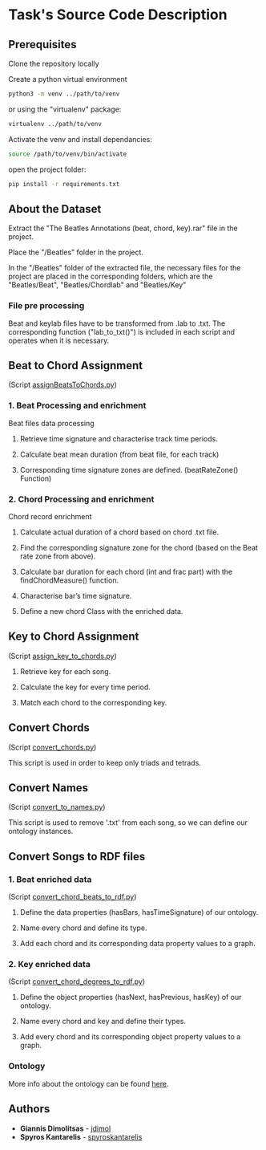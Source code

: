 # Task's Source Code Description

## Prerequisites

Clone the repository locally


Create a python virtual environment

```bash
python3 -m venv ../path/to/venv
```

or using the "virtualenv" package:
```bash
virtualenv ../path/to/venv
```

Activate the venv and install dependancies:
```bash
source /path/to/venv/bin/activate
```
open the project folder:
```bash
pip install -r requirements.txt
```

## About the Dataset

Extract the "The Beatles Annotations (beat, chord, key).rar" file in the project.

Place the "/Beatles" folder in the project.

In the "/Beatles" folder of the extracted file, the necessary files for the project are placed in the corresponding folders, which are the "Beatles/Beat", "Beatles/Chordlab" and "Beatles/Key"


### File pre processing

Beat and keylab files have to be transformed from .lab to .txt.
The corresponding function ("lab_to_txt()") is included in each script and operates when it is necessary.


## Beat to Chord Assignment
(Script [assignBeatsToChords.py](assignBeatsToChords.py))

### 1. Beat Processing and enrichment

Beat files data processing

1. Retrieve time signature and characterise track time periods.

2. Calculate beat mean duration (from beat file, for each track)

3. Corresponding time signature zones are defined. (beatRateZone() Function)


### 2. Chord Processing and enrichment

Chord record enrichment

1. Calculate actual duration of a chord based on chord .txt file.

2. Find the corresponding signature zone for the chord (based on the Beat rate zone from above).

3. Calculate bar duration for each chord (int and frac part) with the findChordMeasure() function.

4. Characterise bar’s time signature.

5. Define a new chord Class with the enriched data.

## Key to Chord Assignment

(Script [assign_key_to_chords.py](assign_key_to_chords.py))

1. Retrieve key for each song.

2. Calculate the key for every time period.

3. Match each chord to the corresponding key.

## Convert Chords

(Script [convert_chords.py](convert_chords.py))

This script is used in order to keep only triads and tetrads.

## Convert Names

(Script [convert_to_names.py](convert_to_names.py))

This script is used to remove '.txt' from each song, so we can define our ontology instances.

## Convert Songs to RDF files

### 1. Beat enriched data

(Script [convert_chord_beats_to_rdf.py](convert_chord_beats_to_rdf.py))

1. Define the data properties (hasBars, hasTimeSignature) of our ontology.

2. Name every chord and define its type.

3. Add each chord and its corresponding data property values to a graph.

### 2. Key enriched data

(Script [convert_chord_degrees_to_rdf.py](convert_chord_degrees_to_rdf.py))

1. Define the object properties (hasNext, hasPrevious, hasKey) of our ontology.

2. Name every chord and key and define their types.

3. Add every chord and its corresponding object property values to a graph.

### Ontology

More info about the ontology can be found [here](../ontology).

## Authors

* **Giannis Dimolitsas** - [jdimol](https://github.com/jdimol)
* **Spyros Kantarelis**  - [spyroskantarelis](https://github.com/spyroskantarelis)
